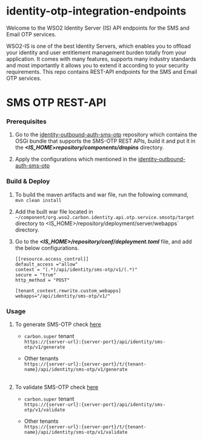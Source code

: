 # identity-otp-integration-endpoints
Welcome to the WSO2 Identity Server (IS) API endpoints for the SMS and Email OTP services.

WSO2-IS is one of the best Identity Servers, which enables you to offload your identity and user entitlement management 
burden totally from your application. It comes with many features, supports many industry standards and most importantly 
it allows you to extend it according to your security requirements. This repo contains REST-API endpoints for the SMS 
and Email OTP services.

# SMS OTP REST-API
### Prerequisites

1. Go to the [identity-outbound-auth-sms-otp](https://github.com/wso2-extensions/identity-outbound-auth-sms-otp) repository which contains the OSGi bundle that supports the SMS-OTP REST APIs, build it and put it in the
_**<IS_HOME>repository/components/dropins**_ directory.

2. Apply the configurations which mentioned in the [identity-outbound-auth-sms-otp](https://github.com/wso2-extensions/identity-outbound-auth-sms-otp)

### Build & Deploy
1. To build the maven artifacts and war file, run the following command,
   `mvn clean install`

2. Add the built war file located in `~/component/org.wso2.carbon.identity.api.otp.service.smsotp/target` 
directory to <IS_HOME>/repository/deployment/server/webapps` directory.

3. Go to the **_<IS_HOME>/repository/conf/deployment.toml_** file, and add the below configurations.
   ```
   [[resource.access_control]]
   default_access ="allow"
   context = "(.*)/api/identity/sms-otp/v1/(.*)"
   secure = "true"
   http_method = "POST"
   
   [tenant_context.rewrite.custom_webapps]
   webapps="/api/identity/sms-otp/v1/"
   ```
### Usage
1. To generate SMS-OTP check [here](https://github.com/maneeshaindrachapa/wso2-otp-service-endpoints/blob/master/component/org.wso2.carbon.identity.api.otp.service.smsotp/src/main/resources/sms-otp.yaml)
   
   - `carbon.super` tenant<br>
      `https://{server-url}:{server-port}/api/identity/sms-otp/v1/generate`
   
   - Other tenants<br>
     `https://{server-url}:{server-port}/t/{tenant-name}/api/identity/sms-otp/v1/generate`<br><br>

2. To validate SMS-OTP check [here](https://github.com/maneeshaindrachapa/wso2-otp-service-endpoints/blob/master/component/org.wso2.carbon.identity.api.otp.service.smsotp/src/main/resources/sms-otp.yaml)
 
    - `carbon.super` tenant<br>
     `https://{server-url}:{server-port}/api/identity/sms-otp/v1/validate`

    - Other tenants<br>
   `https://{server-url}:{server-port}/t/{tenant-name}/api/identity/sms-otp/v1/validate`